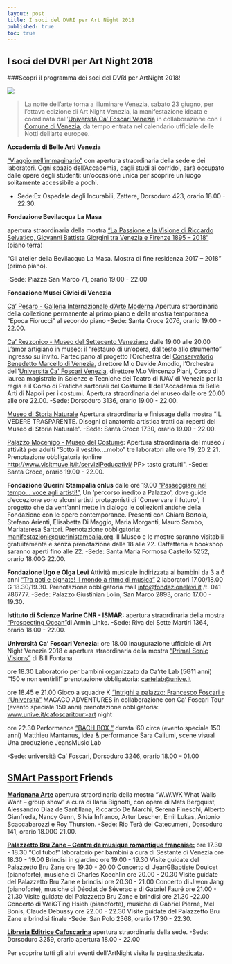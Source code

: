 ```yaml
---
layout: post
title: I soci del DVRI per Art Night 2018
published: true
toc: true
---
```

## I soci del DVRI per Art Night 2018

###Scopri il programma dei soci del DVRI per ArtNight 2018!

![]({{site.baseurl}}/assets/posts/artnight.png)

> La notte dell’arte torna a illuminare Venezia, sabato 23 giugno, per l’ottava edizione di Art Night Venezia, la manifestazione ideata e coordinata dall’[Università Ca’ Foscari Venezia](unive.it) in collaborazione con il [Comune di Venezia](https://live.comune.venezia.it/), da tempo entrata nel calendario ufficiale delle Notti dell’arte europee.

**Accademia di Belle Arti Venezia**

[“Viaggio nell’immaginario”](http://www.accademiavenezia.it/eventi/art-night-2018-273.html) con apertura straordinaria della sede e dei laboratori. Ogni spazio dell’Accademia, dagli studi ai corridoi, sarà occupato dalle opere degli studenti: un’occasione unica per scoprire un luogo solitamente accessibile a pochi.
- Sede:Ex Ospedale degli Incurabili, Zattere, Dorsoduro 423, orario 18.00 - 22.30.

**Fondazione Bevilacqua La Masa**

apertura straordinaria della mostra [“La Passione e la Visione di Riccardo Selvatico, Giovanni Battista Giorgini tra Venezia e Firenze 1895 – 2018”](https://live.comune.venezia.it/it/2018/03/presentato-il-programma-2018-della-fondazione-bevilacqua-la-masa) (piano terra)

“Gli atelier della Bevilacqua La Masa. Mostra di fine residenza 2017 – 2018” (primo piano).

-Sede: Piazza San Marco 71, orario 19.00 - 22.00

**Fondazione Musei Civici di Venezia**

[Ca’ Pesaro - Galleria Internazionale d’Arte Moderna](http://capesaro.visitmuve.it/it/eventi/eventi-in-corso/art-night-2018/2018/06/19822/apertura-straordinaria/) Apertura straordinaria della collezione permanente al primo piano e della mostra temporanea “Epoca Fiorucci” al secondo piano
-Sede: Santa Croce 2076, orario 19.00 - 22.00.

[Ca’ Rezzonico - Museo del Settecento Veneziano](http://carezzonico.visitmuve.it/it/eventi/eventi-in-corso/art-night-2018/2018/06/17739/apertura-straordinaria-e-eventi-speciali/) dalle 19.00 alle 20.00 L’amor artigiano in museo: il “restauro di un’opera, dal testo allo strumento” ingresso su invito.
Partecipano al progetto l’Orchestra del [Conservatorio Benedetto Marcello di Venezia](http://conservatorio.net/), direttore M.o Davide Amodio, l’Orchestra dell'[Università Ca' Foscari Venezia](unive.it), direttore M.o Vincenzo Piani, Corso di laurea magistrale in Scienze e Tecniche del Teatro di IUAV di Venezia per la regia e il Corso di Pratiche sartoriali del Costume II dell'Accademia di Belle Arti di Napoli per i costumi.
Apertura straordinaria del museo dalle ore 20.00 alle ore 22.00.
-Sede: Dorsoduro 3136, orario 19.00 - 22.00.

[Museo di Storia Naturale](http://msn.visitmuve.it/it/eventi/eventi-in-corso/art-night-2018/2018/06/19271/apertura-straordinaria-eventi-speciali/) Apertura straordinaria e finissage della mostra “IL VEDERE TRASPARENTE. Disegni di anatomia artistica tratti dai reperti del Museo di Storia Naturale”.
-Sede: Santa Croce 1730, orario 19.00 - 22.00.

[Palazzo Mocenigo - Museo del Costume](http://mocenigo.visitmuve.it/it/eventi/eventi-in-corso/art-night-2018/2018/06/17915/apertura-straordinaria-attivita-speciali/): Apertura straordinaria del museo / attività per adulti “Sotto il vestito....molto” tre laboratori alle ore 19, 20 2 21.
Prenotazione obbligatoria (online http://www.visitmuve.it/it/serviziPeducativi/ PP> tasto
gratuiti".
-Sede: Santa Croce, orario 19.00 - 22.00.

**Fondazione Querini Stampalia onlus**
dalle ore 19.00 [“Passeggiare nel tempo... voce agli artisti!”](http://www.querinistampalia.org/ita/passeggiare_nel_tempo_voce_agli_artisti_23_giugno_ore_19.php), Un ‘percorso inedito a Palazzo', dove guide d’eccezione sono alcuni artisti protagonisti di 'Conservare il futuro', il progetto che da vent’anni mette in dialogo le collezioni antiche della Fondazione con le opere contemporanee.
Presenti con Chiara Bertola, Stefano Arienti, Elisabetta Di Maggio, Maria Morganti, Mauro Sambo, Mariateresa Sartori. Prenotazione obbligatoria: manifestazioni@querinistampalia.org.
Il Museo e le mostre saranno visitabili gratuitamente e senza prenotazione dalle 18 alle 22. Caffetteria e bookshop saranno aperti fino alle 22.
-Sede: Santa Maria Formosa Castello 5252, orario 18.00G 22.00.

**Fondazione Ugo e Olga Levi**
Attività musicale indirizzata ai bambini da 3 a 6 anni [“Tra goti e pignate! Il mondo a ritmo di musica”](https://www.fondazionelevi.it/event/art-night-2018/) 2 laboratori 17.00/18.00 G 18.30/19.30.
Prenotazione obbligatoria mail info@fondazionelevi.it /t. 041 786777.
-Sede: Palazzo Giustinian Lolin, San Marco 2893, orario 17.00 - 19.30.

**Istituto di Scienze Marine CNR - ISMAR:**
apertura straordinaria della mostra [“Prospecting Ocean”](http://www.ismar.cnr.it/eventi-e-notizie/eventi/Mostre/la-mostra-prospecting-ocean-di-armin-linke-alla-sede-di-ismar-venezia)di Armin Linke.
-Sede: Riva dei Sette Martiri 1364, orario 18.00 - 22.00.

**Università Ca’ Foscari Venezia:**
ore 18.00 Inaugurazione ufficiale di Art Night Venezia 2018 e apertura straordinaria della mostra [“Primal Sonic Visions”](https://www.unive.it/pag/13489/) di Bill Fontana

ore 18.30 Laboratorio per bambini organizzato da Ca’rte Lab (5G11 anni) “150 e non sentirli!” prenotazione obbligatoria: cartelab@unive.it

ore 18.45 e 21.00 Gioco a squadre K [“Intrighi a palazzo: Francesco Foscari e l’Università”](https://www.unive.it/pag/13489/) MACACO ADVENTURES in collaborazione con Ca’ Foscari Tour (evento speciale 150 anni) prenotazione obbligatoria: www.unive.it/cafoscaritour>art night

ore 22.30 Performance [“BACH BOX “](https://www.unive.it/pag/13489/) durata ’60 circa (evento speciale 150 anni) Matthieu Mantanus, idea & performance Sara Caliumi, scene visual Una produzione JeansMusic Lab

-Sede: università Ca’ Foscari, Dorsoduro 3246, orario 18.00 – 01.00

## [SMArt Passport](http://distrettovenezianoricerca.it/progetti/smart-passport.html) Friends

[**Marignana Arte**](http://www.marignanaarte.it/)
apertura straordinaria della mostra “W.W.WK What Walls Want – group show” a cura di Ilaria Bignotti, con opere di Mats Bergquist, Alessandro Diaz de Santillana, Riccardo De Marchi, Serena Fineschi, Alberto Gianfreda, Nancy Genn, Silvia Infranco, Artur Lescher, Emil Lukas, Antonio Scaccabarozzi e Roy Thurston.
-Sede: Rio Terà dei Catecumeni, Dorsoduro 141, orario 18.00G 21.00.

[**Palazzetto Bru Zane – Centre de musique romantique française:**](http://www.bru-zane.com/it/)
ore 17.30 - 18.30 “Col tubo!” laboratorio per bambini a cura di Sestante di Venezia ore 18.30 - 19.00 Brindisi in giardino
ore 19.00 - 19.30 Visite guidate del Palazzetto Bru Zane
ore 19.30 - 20.00 Concerto di JeanGBaptiste Doulcet (pianoforte), musiche di Charles Koechlin
ore 20.00 - 20.30 Visite guidate del Palazzetto Bru Zane e brindisi
ore 20.30 - 21.00 Concerto di Jiwon Jang (pianoforte), musiche di Déodat de Séverac e di Gabriel Fauré
ore 21.00 - 21.30 Visite guidate del Palazzetto Bru Zane e brindisi
ore 21.30 -22.00 Concerto di WeiGTing Hsieh (pianoforte), musiche di Gabriel Pierné, Mel Bonis, Claude Debussy
ore 22.00 - 22.30 Visite guidate del Palazzetto Bru Zane e brindisi finale
-Sede: San Polo 2368, orario 17.30 - 22.30.

[**Libreria Editrice Cafoscarina**](http://www.cafoscarina.it/)
apertura straordinaria della sede.
-Sede: Dorsoduro 3259, orario apertura 18.00 - 22.00

Per scoprire tutti gli altri eventi dell'ArtNight visita la [pagina dedicata](https://www.unive.it/pag/11331/).
